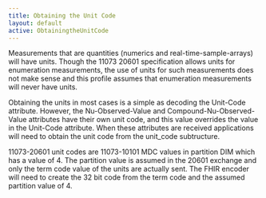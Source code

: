 ```yaml
---
title: Obtaining the Unit Code
layout: default
active: ObtainingtheUnitCode
---
```


Measurements that are quantities (numerics and real-time-sample-arrays) will have units. Though the 11073 20601 specification allows units for enumeration measurements, the use of units for such measurements does not make sense and this profile assumes that enumeration measurements will never have units.

Obtaining the units in most cases is a simple as decoding the Unit-Code attribute. However, the Nu-Observed-Value and Compound-Nu-Observed-Value attributes have their own unit code, and this value overrides the value in the Unit-Code attribute. When these attributes are received applications will need to obtain the unit code from the unit_code subtructure.

11073-20601 unit codes are 11073-10101 MDC values in partition DIM which has a value of 4. The partition value is assumed in the 20601 exchange and only the term code value of the units are actually sent. The FHIR encoder will need to create the 32 bit code from the term code and the assumed partition value of 4.